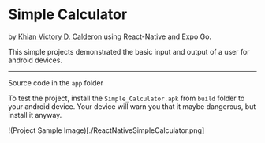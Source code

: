 # Simple Calculator
by [Khian Victory D. Calderon](https://khian.netlify.app/) using React-Native and Expo Go.

This simple projects demonstrated the basic input and output of a user for android devices.

---

Source code in the `app` folder

To test the project, install the `Simple_Calculator.apk` from `build` folder to your android device. Your device will warn you that it maybe dangerous, but install it anyway.

!(Project Sample Image)[./ReactNativeSimpleCalculator.png]